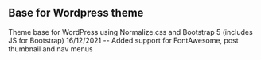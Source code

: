 ## Base for Wordpress theme
Theme base for WordPress using Normalize.css and Bootstrap 5 (includes JS for Bootstrap)
16/12/2021 -- Added support for FontAwesome, post thumbnail and nav menus
